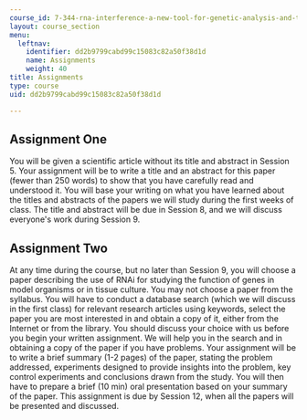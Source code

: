 ```yaml
---
course_id: 7-344-rna-interference-a-new-tool-for-genetic-analysis-and-therapeutics-fall-2004
layout: course_section
menu:
  leftnav:
    identifier: dd2b9799cabd99c15083c82a50f38d1d
    name: Assignments
    weight: 40
title: Assignments
type: course
uid: dd2b9799cabd99c15083c82a50f38d1d

---
```


Assignment One
--------------

You will be given a scientific article without its title and abstract in Session 5. Your assignment will be to write a title and an abstract for this paper (fewer than 250 words) to show that you have carefully read and understood it. You will base your writing on what you have learned about the titles and abstracts of the papers we will study during the first weeks of class. The title and abstract will be due in Session 8, and we will discuss everyone's work during Session 9.

Assignment Two
--------------

At any time during the course, but no later than Session 9, you will choose a paper describing the use of RNAi for studying the function of genes in model organisms or in tissue culture. You may not choose a paper from the syllabus. You will have to conduct a database search (which we will discuss in the first class) for relevant research articles using keywords, select the paper you are most interested in and obtain a copy of it, either from the Internet or from the library. You should discuss your choice with us before you begin your written assignment. We will help you in the search and in obtaining a copy of the paper if you have problems. Your assignment will be to write a brief summary (1-2 pages) of the paper, stating the problem addressed, experiments designed to provide insights into the problem, key control experiments and conclusions drawn from the study. You will then have to prepare a brief (10 min) oral presentation based on your summary of the paper. This assignment is due by Session 12, when all the papers will be presented and discussed.